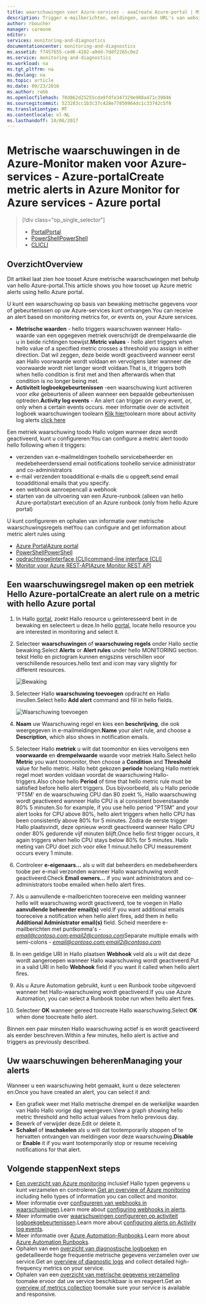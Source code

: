 ```yaml
---
title: waarschuwingen voor Azure-services - aaaCreate Azure-portal | Microsoft Docs
description: Trigger e-mailberichten, meldingen, worden URL's van websites (webhooks) of automation aanroepen wanneer Hallo door u opgegeven voorwaarden wordt voldaan.
author: rboucher
manager: carmonm
editor: 
services: monitoring-and-diagnostics
documentationcenter: monitoring-and-diagnostics
ms.assetid: f7457655-ced6-4102-a9dd-7ddf2265c0e2
ms.service: monitoring-and-diagnostics
ms.workload: na
ms.tgt_pltfrm: na
ms.devlang: na
ms.topic: article
ms.date: 09/23/2016
ms.author: robb
ms.openlocfilehash: 78d862d25255cda9fdfe347329e908a471c39846
ms.sourcegitcommit: 523283cc1b3c37c428e77850964dc1c33742c5f0
ms.translationtype: MT
ms.contentlocale: nl-NL
ms.lasthandoff: 10/06/2017
---
```

# <a name="create-metric-alerts-in-azure-monitor-for-azure-services---azure-portal"></a><span data-ttu-id="9517f-103">Metrische waarschuwingen in de Azure-Monitor maken voor Azure-services - Azure-portal</span><span class="sxs-lookup"><span data-stu-id="9517f-103">Create metric alerts in Azure Monitor for Azure services - Azure portal</span></span>
> [!div class="op_single_selector"]
> * [<span data-ttu-id="9517f-104">Portal</span><span class="sxs-lookup"><span data-stu-id="9517f-104">Portal</span></span>](insights-alerts-portal.md)
> * [<span data-ttu-id="9517f-105">PowerShell</span><span class="sxs-lookup"><span data-stu-id="9517f-105">PowerShell</span></span>](insights-alerts-powershell.md)
> * [<span data-ttu-id="9517f-106">CLI</span><span class="sxs-lookup"><span data-stu-id="9517f-106">CLI</span></span>](insights-alerts-command-line-interface.md)
>
>

## <a name="overview"></a><span data-ttu-id="9517f-107">Overzicht</span><span class="sxs-lookup"><span data-stu-id="9517f-107">Overview</span></span>
<span data-ttu-id="9517f-108">Dit artikel laat zien hoe tooset Azure metrische waarschuwingen met behulp van hello Azure-portal.</span><span class="sxs-lookup"><span data-stu-id="9517f-108">This article shows you how tooset up Azure metric alerts using hello Azure portal.</span></span>   

<span data-ttu-id="9517f-109">U kunt een waarschuwing op basis van bewaking metrische gegevens voor of gebeurtenissen op uw Azure-services kunt ontvangen.</span><span class="sxs-lookup"><span data-stu-id="9517f-109">You can receive an alert based on monitoring metrics for, or events on, your Azure services.</span></span>

* <span data-ttu-id="9517f-110">**Metrische waarden** - hello triggers waarschuwen wanneer Hallo-waarde van een opgegeven metriek overschrijdt de drempelwaarde die u in beide richtingen toewijst.</span><span class="sxs-lookup"><span data-stu-id="9517f-110">**Metric values** - hello alert triggers when hello value of a specified metric crosses a threshold you assign in either direction.</span></span> <span data-ttu-id="9517f-111">Dat wil zeggen, deze beide wordt geactiveerd wanneer eerst aan Hallo voorwaarde wordt voldaan en vervolgens later wanneer die voorwaarde wordt niet langer wordt voldaan.</span><span class="sxs-lookup"><span data-stu-id="9517f-111">That is, it triggers both when hello condition is first met and then afterwards when that condition is no longer being met.</span></span>    
* <span data-ttu-id="9517f-112">**Activiteit logboekgebeurtenissen** -een waarschuwing kunt activeren voor *elke* gebeurtenis of alleen wanneer een bepaalde gebeurtenissen optreden.</span><span class="sxs-lookup"><span data-stu-id="9517f-112">**Activity log events** - An alert can trigger on *every* event, or, only when a certain events occurs.</span></span> <span data-ttu-id="9517f-113">meer informatie over de activiteit logboek waarschuwingen toolearn [Klik hier](monitoring-activity-log-alerts.md)</span><span class="sxs-lookup"><span data-stu-id="9517f-113">toolearn more about activity log alerts [click here](monitoring-activity-log-alerts.md)</span></span>

<span data-ttu-id="9517f-114">Een metriek waarschuwing toodo Hallo volgen wanneer deze wordt geactiveerd, kunt u configureren:</span><span class="sxs-lookup"><span data-stu-id="9517f-114">You can configure a metric alert toodo hello following when it triggers:</span></span>

* <span data-ttu-id="9517f-115">verzenden van e-mailmeldingen toohello servicebeheerder en medebeheerders</span><span class="sxs-lookup"><span data-stu-id="9517f-115">send email notifications toohello service administrator and co-administrators</span></span>
* <span data-ttu-id="9517f-116">e-mail verzenden tooadditional e-mails die u opgeeft.</span><span class="sxs-lookup"><span data-stu-id="9517f-116">send email tooadditional emails that you specify.</span></span>
* <span data-ttu-id="9517f-117">een webhook aanroepen</span><span class="sxs-lookup"><span data-stu-id="9517f-117">call a webhook</span></span>
* <span data-ttu-id="9517f-118">starten van de uitvoering van een Azure-runbook (alleen van hello Azure-portal)</span><span class="sxs-lookup"><span data-stu-id="9517f-118">start execution of an Azure runbook (only from hello Azure portal)</span></span>

<span data-ttu-id="9517f-119">U kunt configureren en ophalen van informatie over metrische waarschuwingsregels met</span><span class="sxs-lookup"><span data-stu-id="9517f-119">You can configure and get information about metric alert rules using</span></span>

* [<span data-ttu-id="9517f-120">Azure Portal</span><span class="sxs-lookup"><span data-stu-id="9517f-120">Azure portal</span></span>](insights-alerts-portal.md)
* [<span data-ttu-id="9517f-121">PowerShell</span><span class="sxs-lookup"><span data-stu-id="9517f-121">PowerShell</span></span>](insights-alerts-powershell.md)
* [<span data-ttu-id="9517f-122">opdrachtregelinterface (CLI)</span><span class="sxs-lookup"><span data-stu-id="9517f-122">command-line interface (CLI)</span></span>](insights-alerts-command-line-interface.md)
* [<span data-ttu-id="9517f-123">Monitor voor Azure REST-API</span><span class="sxs-lookup"><span data-stu-id="9517f-123">Azure Monitor REST API</span></span>](https://msdn.microsoft.com/library/azure/dn931945.aspx)

## <a name="create-an-alert-rule-on-a-metric-with-hello-azure-portal"></a><span data-ttu-id="9517f-124">Een waarschuwingsregel maken op een metriek Hello Azure-portal</span><span class="sxs-lookup"><span data-stu-id="9517f-124">Create an alert rule on a metric with hello Azure portal</span></span>
1. <span data-ttu-id="9517f-125">In Hallo [portal](https://portal.azure.com/), zoekt Hallo resource u geïnteresseerd bent in de bewaking en selecteert u deze.</span><span class="sxs-lookup"><span data-stu-id="9517f-125">In hello [portal](https://portal.azure.com/), locate hello resource you are interested in monitoring and select it.</span></span>

2. <span data-ttu-id="9517f-126">Selecteer **waarschuwingen** of **waarschuwing regels** onder Hallo sectie bewaking.</span><span class="sxs-lookup"><span data-stu-id="9517f-126">Select **Alerts** or **Alert rules** under hello MONITORING section.</span></span> <span data-ttu-id="9517f-127">tekst Hello en pictogram kunnen enigszins verschillen voor verschillende resources.</span><span class="sxs-lookup"><span data-stu-id="9517f-127">hello text and icon may vary slightly for different resources.</span></span>  

    ![Bewaking](./media/insights-alerts-portal/AlertRulesButton.png)

3. <span data-ttu-id="9517f-129">Selecteer Hallo **waarschuwing toevoegen** opdracht en Hallo invullen.</span><span class="sxs-lookup"><span data-stu-id="9517f-129">Select hello **Add alert** command and fill in hello fields.</span></span>

    ![Waarschuwing toevoegen](./media/insights-alerts-portal/AddAlertOnlyParamsPage.png)

4. <span data-ttu-id="9517f-131">**Naam** uw Waarschuwing regel en kies een **beschrijving**, die ook weergegeven in e-mailmeldingen.</span><span class="sxs-lookup"><span data-stu-id="9517f-131">**Name** your alert rule, and choose a **Description**, which also shows in notification emails.</span></span>

5. <span data-ttu-id="9517f-132">Selecteer Hallo **metriek** u wilt dat toomonitor en kies vervolgens een **voorwaarde** en **drempelwaarde** waarde voor metriek Hallo.</span><span class="sxs-lookup"><span data-stu-id="9517f-132">Select hello **Metric** you want toomonitor, then choose a **Condition** and **Threshold** value for hello metric.</span></span> <span data-ttu-id="9517f-133">Hallo hebt gekozen **periode** hoelang Hallo metriek regel moet worden voldaan voordat de waarschuwing Hallo-triggers.</span><span class="sxs-lookup"><span data-stu-id="9517f-133">Also chose hello **Period** of time that hello metric rule must be satisfied before hello alert triggers.</span></span> <span data-ttu-id="9517f-134">Dus bijvoorbeeld, als u Hallo periode 'PT5M' en de waarschuwing CPU dan 80 zoekt %, Hallo waarschuwing wordt geactiveerd wanneer Hallo CPU is al consistent bovenstaande 80% 5 minuten.</span><span class="sxs-lookup"><span data-stu-id="9517f-134">So for example, if you use hello period "PT5M" and your alert looks for CPU above 80%, hello alert triggers when hello CPU has been consistently above 80% for 5 minutes.</span></span> <span data-ttu-id="9517f-135">Zodra de eerste trigger Hallo plaatsvindt, deze opnieuw wordt geactiveerd wanneer Hallo CPU onder 80% gedurende vijf minuten blijft.</span><span class="sxs-lookup"><span data-stu-id="9517f-135">Once hello first trigger occurs, it again triggers when hello CPU stays below 80% for 5 minutes.</span></span> <span data-ttu-id="9517f-136">Hallo meting van CPU doet zich voor elke 1 minuut.</span><span class="sxs-lookup"><span data-stu-id="9517f-136">hello CPU measurement occurs every 1 minute.</span></span>   

6. <span data-ttu-id="9517f-137">Controleer **e-eigenaars...**  als u wilt dat beheerders en medebeheerders toobe per e-mail verzonden wanneer Hallo waarschuwing wordt geactiveerd.</span><span class="sxs-lookup"><span data-stu-id="9517f-137">Check **Email owners...** if you want administrators and co-administrators toobe emailed when hello alert fires.</span></span>

7. <span data-ttu-id="9517f-138">Als u aanvullende e-mailberichten tooreceive een melding wanneer hello wilt waarschuwing wordt geactiveerd, toe te voegen in Hallo **aanvullende beheerder email(s)** veld.</span><span class="sxs-lookup"><span data-stu-id="9517f-138">If you want additional emails tooreceive a notification when hello alert fires, add them in hello **Additional Administrator email(s)** field.</span></span> <span data-ttu-id="9517f-139">Scheid meerdere e-mailberichten met puntkomma's -  *email@contoso.com;email2@contoso.com*</span><span class="sxs-lookup"><span data-stu-id="9517f-139">Separate multiple emails with semi-colons - *email@contoso.com;email2@contoso.com*</span></span>

8. <span data-ttu-id="9517f-140">In een geldige URI in Hallo plaatsen **Webhook** veld als u wilt dat deze wordt aangeroepen wanneer Hallo waarschuwing wordt geactiveerd.</span><span class="sxs-lookup"><span data-stu-id="9517f-140">Put in a valid URI in hello **Webhook** field if you want it called when hello alert fires.</span></span>

9. <span data-ttu-id="9517f-141">Als u Azure Automation gebruikt, kunt u een Runbook toobe uitgevoerd wanneer het Hallo-waarschuwing wordt geactiveerd.</span><span class="sxs-lookup"><span data-stu-id="9517f-141">If you use Azure Automation, you can select a Runbook toobe run when hello alert fires.</span></span>

10. <span data-ttu-id="9517f-142">Selecteer **OK** wanneer gereed toocreate Hallo waarschuwing.</span><span class="sxs-lookup"><span data-stu-id="9517f-142">Select **OK** when done toocreate hello alert.</span></span>   

<span data-ttu-id="9517f-143">Binnen een paar minuten Hallo waarschuwing actief is en wordt geactiveerd als eerder beschreven.</span><span class="sxs-lookup"><span data-stu-id="9517f-143">Within a few minutes, hello alert is active and triggers as previously described.</span></span>

## <a name="managing-your-alerts"></a><span data-ttu-id="9517f-144">Uw waarschuwingen beheren</span><span class="sxs-lookup"><span data-stu-id="9517f-144">Managing your alerts</span></span>
<span data-ttu-id="9517f-145">Wanneer u een waarschuwing hebt gemaakt, kunt u deze selecteren en:</span><span class="sxs-lookup"><span data-stu-id="9517f-145">Once you have created an alert, you can select it and:</span></span>

* <span data-ttu-id="9517f-146">Een grafiek weer met Hallo metrische drempel en de werkelijke waarden van Hallo Hallo vorige dag weergeven.</span><span class="sxs-lookup"><span data-stu-id="9517f-146">View a graph showing hello metric threshold and hello actual values from hello previous day.</span></span>
* <span data-ttu-id="9517f-147">Bewerk of verwijder deze.</span><span class="sxs-lookup"><span data-stu-id="9517f-147">Edit or delete it.</span></span>
* <span data-ttu-id="9517f-148">**Schakel** of **inschakelen** als u wilt dat tootemporarily stoppen of te hervatten ontvangen van meldingen voor deze waarschuwing.</span><span class="sxs-lookup"><span data-stu-id="9517f-148">**Disable** or **Enable** it if you want tootemporarily stop or resume receiving notifications for that alert.</span></span>

## <a name="next-steps"></a><span data-ttu-id="9517f-149">Volgende stappen</span><span class="sxs-lookup"><span data-stu-id="9517f-149">Next steps</span></span>
* <span data-ttu-id="9517f-150">[Een overzicht van Azure monitoring](monitoring-overview.md) inclusief Hallo typen gegevens u kunt verzamelen en controleren.</span><span class="sxs-lookup"><span data-stu-id="9517f-150">[Get an overview of Azure monitoring](monitoring-overview.md) including hello types of information you can collect and monitor.</span></span>
* <span data-ttu-id="9517f-151">Meer informatie over [configureren van webhooks in waarschuwingen](insights-webhooks-alerts.md).</span><span class="sxs-lookup"><span data-stu-id="9517f-151">Learn more about [configuring webhooks in alerts](insights-webhooks-alerts.md).</span></span>
* <span data-ttu-id="9517f-152">Meer informatie over [waarschuwingen configureren op activiteit logboekgebeurtenissen](monitoring-activity-log-alerts.md).</span><span class="sxs-lookup"><span data-stu-id="9517f-152">Learn more about [configuring alerts on Activity log events](monitoring-activity-log-alerts.md).</span></span>
* <span data-ttu-id="9517f-153">Meer informatie over [Azure Automation-Runbooks](../automation/automation-starting-a-runbook.md).</span><span class="sxs-lookup"><span data-stu-id="9517f-153">Learn more about [Azure Automation Runbooks](../automation/automation-starting-a-runbook.md).</span></span>
* <span data-ttu-id="9517f-154">Ophalen van een [overzicht van diagnostische logboeken](monitoring-overview-of-diagnostic-logs.md) en gedetailleerde hoge frequentie metrische gegevens verzamelen over uw service.</span><span class="sxs-lookup"><span data-stu-id="9517f-154">Get an [overview of diagnostic logs](monitoring-overview-of-diagnostic-logs.md) and collect detailed high-frequency metrics on your service.</span></span>
* <span data-ttu-id="9517f-155">Ophalen van een [overzicht van metrische gegevens verzameling](insights-how-to-customize-monitoring.md) toomake ervoor dat uw service beschikbaar is en reageert.</span><span class="sxs-lookup"><span data-stu-id="9517f-155">Get an [overview of metrics collection](insights-how-to-customize-monitoring.md) toomake sure your service is available and responsive.</span></span>
